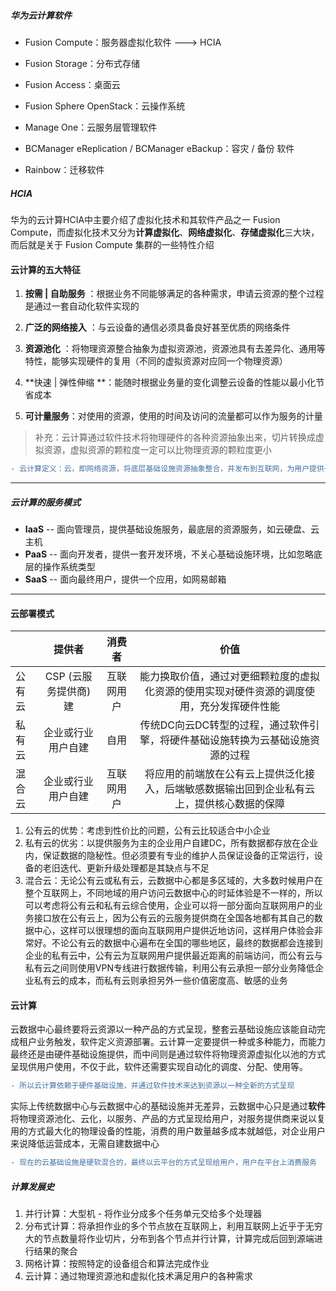 ##### 华为云计算软件

- Fusion Compute：服务器虚拟化软件 ---> HCIA

- Fusion Storage：分布式存储

- Fusion Access：桌面云
- Fusion Sphere OpenStack：云操作系统
- Manage One：云服务层管理软件
- BCManager eReplication / BCManager eBackup：容灾 / 备份 软件
- Rainbow：迁移软件

##### HCIA

华为的云计算HCIA中主要介绍了虚拟化技术和其软件产品之一 Fusion Compute，而虚拟化技术又分为**计算虚拟化**、**网络虚拟化**、**存储虚拟化**三大块，而后就是关于 Fusion Compute 集群的一些特性介绍



#### 云计算的五大特征

1. **按需 | 自助服务** ：根据业务不同能够满足的各种需求，申请云资源的整个过程是通过一套自动化软件实现的

2. **广泛的网络接入** ：与云设备的通信必须具备良好甚至优质的网络条件
3. **资源池化** ：将物理资源整合抽象为虚拟资源池，资源池具有去差异化、通用等特性，能够实现硬件的复用（不同的虚拟资源对应同一个物理资源）

4. **快速 | 弹性伸缩 **：能随时根据业务量的变化调整云设备的性能以最小化节省成本

5. **可计量服务**：对使用的资源，使用的时间及访问的流量都可以作为服务的计量

> 补充：云计算通过软件技术将物理硬件的各种资源抽象出来，切片转换成虚拟资源，虚拟资源的颗粒度一定可以比物理资源的颗粒度更小

```diff
- 云计算定义：云，即网络资源，将底层基础设施资源抽象整合，并发布到互联网，为用户提供一个统一入口。计算，指足够强大的计算机提供的各种资源计算服务。云计算可以理解为：通过互联网向用户提供的计算服务，这种服务的使用量可以通过一个统一的单位来描述
```

---

##### 云计算的服务模式

- **IaaS** -- 面向管理员，提供基础设施服务，最底层的资源服务，如云硬盘、云主机
- **PaaS** -- 面向开发者，提供一套开发环境，不关心基础设施环境，比如忽略底层的操作系统类型
- **SaaS** -- 面向最终用户，提供一个应用，如网易邮箱

---

#### 云部署模式

|        |        提供者         |   消费者   |                             价值                             |
| ------ | :-------------------: | :--------: | :----------------------------------------------------------: |
| 公有云 | CSP (云服务提供商) 建 | 互联网用户 | 能力换取价值，通过对更细颗粒度的虚拟化资源的使用实现对硬件资源的调度使用，充分发挥硬件性能 |
| 私有云 |  企业或行业用户自建   |    自用    | 传统DC向云DC转型的过程，通过软件引擎，将硬件基础设施转换为云基础设施资源的过程 |
| 混合云 |  企业或行业用户自建   | 互联网用户 | 将应用的前端放在公有云上提供泛化接入，后端敏感数据输出回到企业私有云上，提供核心数据的保障 |

1. 公有云的优势：考虑到性价比的问题，公有云比较适合中小企业
2. 私有云的优劣：以提供服务为主的企业用户自建DC，所有数据都存放在企业内，保证数据的隐秘性。但必须要有专业的维护人员保证设备的正常运行，设备的老旧迭代、更新升级处理都是其缺点与不足
3. 混合云：无论公有云或私有云，云数据中心都是多区域的，大多数时候用户在整个互联网上，不同地域的用户访问云数据中心的时延体验是不一样的，所以可以考虑将公有云和私有云综合使用，企业可以将一部分面向互联网用户的业务接口放在公有云上，因为公有云的云服务提供商在全国各地都有其自己的数据中心，这样可以很理想的面向互联网用户提供近地访问，这样用户体验会非常好。不论公有云的数据中心遍布在全国的哪些地区，最终的数据都会连接到企业的私有云中，公有云为互联网用户提供最近距离的前端访问，而公有云与私有云之间则使用VPN专线进行数据传输，利用公有云承担一部分业务降低企业私有云的成本，而私有云则承担另外一些价值密度高、敏感的业务



#### 云计算

云数据中心最终要将云资源以一种产品的方式呈现，整套云基础设施应该能自动完成租户业务触发，软件定义资源部署。云计算一定要提供一种或多种能力，而能力最终还是由硬件基础设施提供，而中间则是通过软件将物理资源虚拟化以池的方式呈现供用户使用，不仅于此，软件还需要实现自动化的调度、分配、使用等。

```diff
- 所以云计算依赖于硬件基础设施，并通过软件技术来达到资源以一种全新的方式呈现
```

实际上传统数据中心与云数据中心的基础设施并无差异，云数据中心只是通过**软件**将物理资源池化、云化，以服务、产品的方式呈现给用户，对服务提供商来说以复用的方式最大化的物理设备的性能，消费的用户数量越多成本就越低，对企业用户来说降低运营成本，无需自建数据中心

```diff
- 现在的云基础设施是硬软混合的，最终以云平台的方式呈现给用户，用户在平台上消费服务
```



##### 计算发展史

1. 并行计算：大型机 - 将作业分成多个任务单元交给多个处理器
2. 分布式计算：将承担作业的多个节点放在互联网上，利用互联网上近乎于无穷大的节点数量将作业切片，分布到各个节点并行计算，计算完成后回到源端进行结果的聚合
3. 网格计算：按照特定的设备组合和算法完成作业
4. 云计算：通过物理资源池和虚拟化技术满足用户的各种需求

